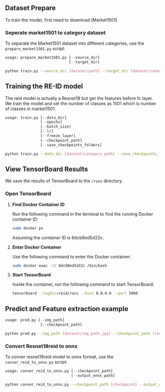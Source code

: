 ## Dataset Prepare

To train the model, first need to download [Market1501]

### Seperate market1501 to category dataset

To separate the Market1501 dataset into different categories, use the `prepare_market1501.py` script:

```python
usage: prepare_market1501.py [--source_dir]
                             [--target_dir]
```
```bash
python train.py --source_dir [dataset/path] --target_dir [dataset/category_path]
```

## Training the RE-ID model

The reid model is actually a Resnet18 but get the features before fc layer. We train the model and set the number of classes as 1501 which is number of classes in market1501.

```python
usage: train.py [--data_dir]
                [--epochs]
                [--batch_size]
                [--lr]
                [--freeze_layer]
                [--checkpoint_path]
                [--save_checkpoints_folders]
```
```bash
python train.py --data_dir [dataset/category_path] --save_checkpoints_folder [checkpoints]
```

## View TensorBoard Results

We save the results of TensorBoard to the `/runs` directory.

### Open TensorBoard

1. **Find Docker Container ID**

    Run the following command in the terminal to find the running Docker container ID:

    ```bash
    sudo docker ps
    ```

    Assuming the container ID is 6dcb8ed5d22c.

2. **Enter Docker Container**

     Use the following command to enter the Docker container:
     ```bash
     sudo docker exec -it 6dcb8ed5d22c /bin/bash
    ```

3. **Start TensorBoard**

     Inside the container, run the following command to start TensorBoard:
     ```bash
     tensorboard --logdir=reid/runs --host 0.0.0.0 --port 5000
     ```

## Predict and Feature extraction example

```python
usage: pred.py [--img_path]
                [--checkpoint_path]
```
```bash
python pred.py --img_path [dataset/img_path.jpg] --checkpoint_path [checkpoint]
```

### Convert Resnet18reid to onnx 

To conver resnet18reid model to onnx format, use the `conver_reid_to_onnx.py` script:

```python
usage: conver_reid_to_onnx.py [--checkpoint_path]
                              [--output_onnx_path]
```
```bash
python conver_reid_to_onnx.py --checkpoint_path [checkpoint] --output_onnx_path [onnx_path]
```